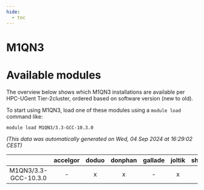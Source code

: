 ```yaml
---
hide:
  - toc
---
```


M1QN3
=====

# Available modules


The overview below shows which M1QN3 installations are available per HPC-UGent Tier-2cluster, ordered based on software version (new to old).

To start using M1QN3, load one of these modules using a `module load` command like:

```shell
module load M1QN3/3.3-GCC-10.3.0
```

*(This data was automatically generated on Wed, 04 Sep 2024 at 16:29:02 CEST)*  

| |accelgor|doduo|donphan|gallade|joltik|shinx|skitty|
| :---: | :---: | :---: | :---: | :---: | :---: | :---: | :---: |
|M1QN3/3.3-GCC-10.3.0|-|x|x|-|x|-|-|
